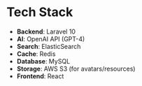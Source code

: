 # Tech Stack

- **Backend**: Laravel 10
- **AI**: OpenAI API (GPT-4)
- **Search**: ElasticSearch
- **Cache**: Redis
- **Database**: MySQL
- **Storage**: AWS S3 (for avatars/resources)
- **Frontend**: React